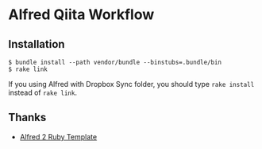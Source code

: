 # Alfred Qiita Workflow

## Installation

```
$ bundle install --path vendor/bundle --binstubs=.bundle/bin
$ rake link
```

If you using Alfred with Dropbox Sync folder, you should type `rake install` instead of `rake link`.

## Thanks

- [Alfred 2 Ruby Template](https://github.com/zhaocai/alfred2-ruby-template)